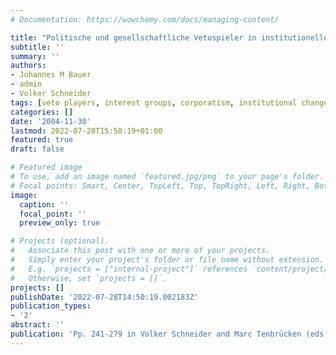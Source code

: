 ```yaml
---
# Documentation: https://wowchemy.com/docs/managing-content/

title: "Politische und gesellschaftliche Vetospieler in institutionellen Reformen: Die Transformation der Telekommunikation in OECD-Ländern"
subtitle: ''
summary: ''
authors:
- Johannes M Bauer
- admin
- Volker Schneider
tags: [veto players, interest groups, corporatism, institutional change, policy change, telecommunications, institutional change, ideology, party government]
categories: []
date: '2004-11-30'
lastmod: 2022-07-28T15:50:19+01:00
featured: true
draft: false

# Featured image
# To use, add an image named `featured.jpg/png` to your page's folder.
# Focal points: Smart, Center, TopLeft, Top, TopRight, Left, Right, BottomLeft, Bottom, BottomRight.
image:
  caption: ''
  focal_point: ''
  preview_only: true

# Projects (optional).
#   Associate this post with one or more of your projects.
#   Simply enter your project's folder or file name without extension.
#   E.g. `projects = ["internal-project"]` references `content/project/deep-learning/index.md`.
#   Otherwise, set `projects = []`.
projects: []
publishDate: '2022-07-28T14:50:19.002183Z'
publication_types:
- '2'
abstract: ''
publication: 'Pp. 241-279 in Volker Schneider and Marc Tenbrücken (eds.) *Der Staat auf dem Rückzug: Die Privatisierung öffentlicher Infrastrukturen*. Frankfurt: Campus'
---
```

